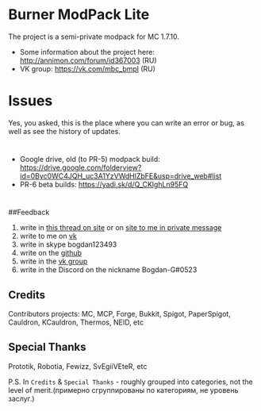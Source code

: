 # Burner ModPack Lite
The project is a semi-private modpack for MC 1.7.10.
* Some information about the project here:
http://annimon.com/forum/id367003 (RU)
* VK group: https://vk.com/mbc_bmpl (RU)

#
# Issues

Yes, you asked, this is the place where you can write an error or bug, as well as see the history of updates.

#
* Google drive, old (to PR-5) modpack build:
https://drive.google.com/folderview?id=0Byc0WC4JQH_uc3A1YzVWdHlZbFE&usp=drive_web#list
* PR-6 beta builds:
https://yadi.sk/d/Q_CKlghLn95FQ

#

##Feedback
1. write in [this thread on site](http://annimon.com/forum/id367003) or on [site to me in private message](http://annimon.com/str/anketa.php?id=1376)
2. write to me on [vk](https://vk.com/bogdangsm)
3. write in skype bogdan123493
4. write on the [github](https://github.com/Bogdan-G/Burner-ModPack-Lite/issues)
5. write in the [vk group](https://vk.com/mbc_bmpl)
6. write in the Discord on the nickname Bogdan-G#0523

## Credits
Contributors projects: MC, MCP, Forge, Bukkit, Spigot, PaperSpigot, Cauldron, KCauldron, Thermos, NEID, etc

## Special Thanks
Prototik, Robotia, Fewizz, SvEgiiVEteR, etc

P.S. In `Credits` & `Special Thanks` - roughly grouped into categories, not the level of merit.(примерно сгруппированы по категориям, не уровень заслуг.)